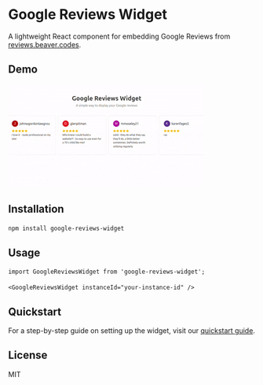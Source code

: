 # Google Reviews Widget

A lightweight React component for embedding Google Reviews from [reviews.beaver.codes](https://reviews.beaver.codes).

## Demo

![Google Reviews Widget Demo](https://raw.githubusercontent.com/beaver-codes/google-reviews-widget/main/assets/GoogleReviewsWidget.gif)

## Installation

```bash
npm install google-reviews-widget
```

## Usage

```tsx
import GoogleReviewsWidget from 'google-reviews-widget';

<GoogleReviewsWidget instanceId="your-instance-id" />
```

## Quickstart

For a step-by-step guide on setting up the widget, visit our [quickstart guide](https://beaver.codes/google-reviews/how-to-add-google-reviews-react/).

## License

MIT
